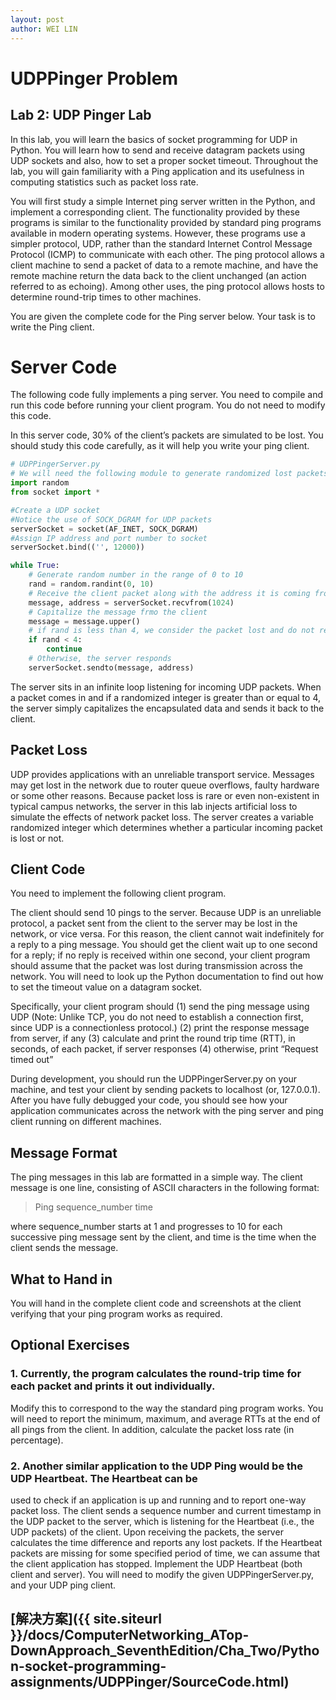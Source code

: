 ```yaml
---
layout: post
author: WEI LIN
---
```


# UDPPinger Problem

## Lab 2: UDP Pinger Lab
In this lab, you will learn the basics of socket programming for UDP in Python. You will learn how to send and receive datagram packets using UDP sockets and also, how to set a proper socket timeout. Throughout the lab, you will gain familiarity with a Ping application and its usefulness in computing statistics such as packet loss rate.

You will first study a simple Internet ping server written in the Python, and implement a corresponding client. The functionality provided by these programs is similar to the functionality provided by standard ping programs available in modern operating systems. However, these programs use a simpler protocol, UDP, rather than the standard Internet Control Message Protocol (ICMP) to communicate with each other. The ping protocol allows a client machine to send a packet of data to a remote machine, and have the remote machine return the data back to the client unchanged (an action referred to as echoing). Among other uses, the ping protocol allows hosts to determine round-trip times to other machines.

You are given the complete code for the Ping server below. Your task is to write the Ping client.

# Server Code
The following code fully implements a ping server. You need to compile and run this code before running your client program. You do not need to modify this code.

In this server code, 30% of the client’s packets are simulated to be lost. You should study this code carefully, as it will help you write your ping client.

```python
# UDPPingerServer.py
# We will need the following module to generate randomized lost packets
import random
from socket import *

#Create a UDP socket
#Notice the use of SOCK_DGRAM for UDP packets
serverSocket = socket(AF_INET, SOCK_DGRAM)
#Assign IP address and port number to socket
serverSocket.bind(('', 12000))

while True:
    # Generate random number in the range of 0 to 10
    rand = random.randint(0, 10)
    # Receive the client packet along with the address it is coming from
    message, address = serverSocket.recvfrom(1024)
    # Capitalize the message frmo the client
    message = message.upper()
    # if rand is less than 4, we consider the packet lost and do not respond
    if rand < 4:
        continue
    # Otherwise, the server responds
    serverSocket.sendto(message, address)
```

The server sits in an infinite loop listening for incoming UDP packets. When a packet comes in and if a randomized integer is greater than or equal to 4, the server simply capitalizes the encapsulated data and sends it back to the client.

## Packet Loss
UDP provides applications with an unreliable transport service. Messages may get lost in the network due to router queue overflows, faulty hardware or some other reasons. Because packet loss is rare or even non-existent in typical campus networks, the server in this lab injects artificial loss to simulate the effects of network packet loss. The server creates a variable randomized integer which determines whether a particular incoming packet is lost or not.

## Client Code
You need to implement the following client program.

The client should send 10 pings to the server. Because UDP is an unreliable protocol, a packet sent from the client to the server may be lost in the network, or vice versa. For this reason, the client cannot wait indefinitely for a reply to a ping message. You should get the client wait up to one second for a reply; if no reply is received within one second, your client program should assume that the packet was lost during transmission across the network. You will need to look up the Python documentation to find out how to set the timeout value on a datagram socket.

Specifically, your client program should
(1) send the ping message using UDP (Note: Unlike TCP, you do not need to establish a connection first, since UDP is a connectionless protocol.)
(2) print the response message from server, if any
(3) calculate and print the round trip time (RTT), in seconds, of each packet, if server responses
(4) otherwise, print “Request timed out”

During development, you should run the UDPPingerServer.py on your machine, and test your client by sending packets to localhost (or, 127.0.0.1). After you have fully debugged your code, you should see how your application communicates across the network with the ping server and ping client running on different machines.

## Message Format
The ping messages in this lab are formatted in a simple way. The client message is one line, consisting of ASCII characters in the following format:

> Ping sequence_number time

where sequence_number starts at 1 and progresses to 10 for each successive ping message sent by the client, and time is the time when the client sends the message.

## What to Hand in
You will hand in the complete client code and screenshots at the client verifying that your ping program works as required.

## Optional Exercises

### 1. Currently, the program calculates the round-trip time for each packet and prints it out individually.
Modify this to correspond to the way the standard ping program works. You will need to report the minimum, maximum, and average RTTs at the end of all pings from the client. In addition, calculate the packet loss rate (in percentage).

### 2. Another similar application to the UDP Ping would be the UDP Heartbeat. The Heartbeat can be
used to check if an application is up and running and to report one-way packet loss. The client sends a sequence number and current timestamp in the UDP packet to the server, which is listening for the Heartbeat (i.e., the UDP packets) of the client. Upon receiving the packets, the server calculates the time difference and reports any lost packets. If the Heartbeat packets are missing for some specified period of time, we can assume that the client application has stopped. Implement the UDP Heartbeat (both client and server). You will need to modify the given UDPPingerServer.py, and your UDP ping client.

## [解决方案]({{ site.siteurl }}/docs/ComputerNetworking_ATop-DownApproach_SeventhEdition/Cha_Two/Python-socket-programming-assignments/UDPPinger/SourceCode.html)
